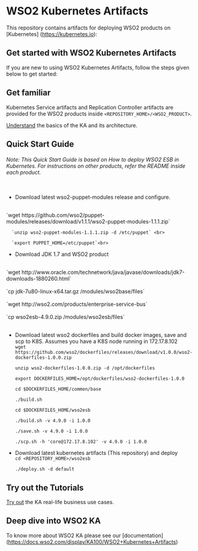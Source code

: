 # WSO2 Kubernetes Artifacts

This repository contains artifacts for deploying WSO2 products on [Kubernetes] (https://kubernetes.io):

## Get started with WSO2 Kubernetes Artifacts

If you are new to using WSO2 Kubernetes Artifacts, follow the steps given below to get started:

## Get familiar

Kubernetes Service artifacts and Replication Controller artifacts are provided for the WSO2 products inside `<REPOSITORY_HOME>/<WSO2_PRODUCT>`.

[Understand](https://docs.wso2.com/display/KA100/Introduction) the basics of the KA and its architecture.

##	Quick Start Guide
  ###### Note: This Quick Start Guide is based on How to deploy WSO2 ESB in Kubernetes. For instructions on other products, refer the README inside each product. <br><br>
  - Download latest wso2-puppet-modules release and configure.
  <br>
   `wget  https://github.com/wso2/puppet-modules/releases/download/v1.1.1/wso2-puppet-modules-1.1.1.zip` <br>

      `unzip wso2-puppet-modules-1.1.1.zip -d /etc/puppet` <br>

      `export PUPPET_HOME=/etc/puppet`<br>

  - Download JDK 1.7 and WSO2 product
  <br>
      `wget http://www.oracle.com/technetwork/java/javase/downloads/jdk7-downloads-1880260.html` <br></br>
      `cp jdk-7u80-linux-x64.tar.gz <PUPPET_HOME>/modules/wso2base/files`  <br></br>
      `wget http://wso2.com/products/enterprise-service-bus`  <br></br>
      `cp wso2esb-4.9.0.zip  <PUPPET_HOME>/modules/wso2esb/files`  <br></br>

  - Download latest wso2 dockerfiles and build docker images, save and scp to K8S. Assumes you have a K8S node running in 172.17.8.102 <br>
    `wget https://github.com/wso2/dockerfiles/releases/download/v1.0.0/wso2-dockerfiles-1.0.0.zip` <br>

    `unzip wso2-dockerfiles-1.0.0.zip -d /opt/dockerfiles` <br>

    `export DOCKERFILES_HOME=/opt/dockerfiles/wso2-dockerfiles-1.0.0`

    `cd $DOCKERFILES_HOME/common/base` <br>

    `./build.sh` <br>

    `cd $DOCKERFILES_HOME/wso2esb` <br>

    `./build.sh -v 4.9.0 -i 1.0.0` <br>

    `./save.sh -v 4.9.0 -i 1.0.0`

    `./scp.sh -h 'core@172.17.8.102' -v 4.9.0 -i 1.0.0`

  - Download latest kubernetes artifacts (This repository) and deploy <br>
      `cd <REPOSITORY_HOME>/wso2esb` <br>

      `./deploy.sh -d default`


##	Try out the Tutorials
[Try out](https://docs.wso2.com/display/KA100/Tutorials) the KA real-life business use cases.

## Deep dive into WSO2 KA
To know more about WSO2 KA please see our [documentation] (https://docs.wso2.com/display/KA100/WSO2+Kubernetes+Artifacts)
